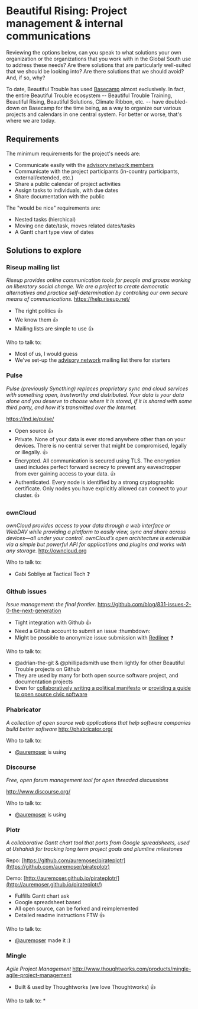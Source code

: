 Beautiful Rising: Project management & internal communications
==============================================================

Reviewing the options below, can you speak to what solutions your own organization or the organizations that you work with in the Global South use to address these needs? Are there solutions that are particularly well-suited that we should be looking into? Are there solutions that we should avoid? And, if so, why?

To date, Beautiful Trouble has used [Basecamp](https://basecamp.com/) almost exclusively. In fact, the entire Beautiful Trouble ecosystem -- Beautiful Trouble Training, Beautiful Rising, Beautiful Solutions, Climate Ribbon, etc. -- have doubled-down on Basecamp for the time being, as a way to organize our various projects and calendars in one central system. For better or worse, that's where we are today.

## Requirements

The minimum requirements for the project's needs are:

* Communicate easily with the [advisory network members][advisorynetwork]
* Communicate with the project participants (in-country participants, external/extended, etc.)
* Share a public calendar of project activities
* Assign tasks to individuals, with due dates
* Share documentation with the public

The "would be nice" requirements are:

* Nested tasks (hierchical)
* Moving one date/task, moves related dates/tasks
* A Gantt chart type view of dates

## Solutions to explore

### Riseup mailing list
_Riseup provides online communication tools for people and groups working on liberatory social change. We are a project to create democratic alternatives and practice self-determination by controlling our own secure means of communications._
https://help.riseup.net/

* The right politics :thumbsup:
* We know them :thumbsup:
* Mailing lists are simple to use :thumbsup:

Who to talk to:

* Most of us, I would guess
* We've set-up the [advisory network][advisorynetwork] mailing list there for starters

### Pulse 
_Pulse (previously Syncthing) replaces proprietary sync and cloud services with something open, trustworthy and distributed. Your data is your data alone and you deserve to choose where it is stored, if it is shared with some third party, and how it's transmitted over the Internet._

https://ind.ie/pulse/

* Open source :thumbsup:
* Private. None of your data is ever stored anywhere other than on your devices. There is no central server that might be compromised, legally or illegally. :thumbsup:
* Encrypted. All communication is secured using TLS. The encryption used includes perfect forward secrecy to prevent any eavesdropper from ever gaining access to your data. :thumbsup:
* Authenticated. Every node is identified by a strong cryptographic certificate. Only nodes you have explicitly allowed can connect to your cluster. :thumbsup:

### ownCloud
_ownCloud provides access to your data through a web interface or WebDAV while providing a platform to easily view, sync and share across devices—all under your control. ownCloud’s open architecture is extensible via a simple but powerful API for applications and plugins and works with any storage._
http://owncloud.org

Who to talk to:

* Gabi Sobliye at Tactical Tech :question:

### Github issues
_Issue management: the final frontier._
https://github.com/blog/831-issues-2-0-the-next-generation

* Tight integration with Github :thumbsup:
* Need a Github account to submit an issue :thumbdown:
* Might be possible to anonymize issue submission with [Redliner](https://github.com/benbalter/redliner) :question:

Who to talk to:

* @adrian-the-git & @phillipadsmith use them lightly for other Beautiful Trouble projects on Github
* They are used by many for both open source software project, and documentation projects
* Even for [collaboratively writing a political manifesto](https://github.com/openpolitics/manifesto/issues) or [providing a guide to open source civic software](https://github.com/pudo-attic/civic-software-checklist)

### Phabricator 
_A collection of open source web applications that help software companies build better software_
http://phabricator.org/

Who to talk to:

* [@auremoser](https://twitter.com/auremoser) is using

### Discourse
_Free, open forum management tool for open threaded discussions_

http://www.discourse.org/

Who to talk to:

* [@auremoser](https://twitter.com/auremoser) is using


### Plotr
_A collaborative Gantt chart tool that ports from Google spreadsheets, used at Ushahidi for tracking long term project goals and plumline milestones_

Repo: [https://github.com/auremoser/pirateplotr](https://github.com/auremoser/pirateplotr)

Demo: [http://auremoser.github.io/pirateplotr/](http://auremoser.github.io/pirateplotr/)

* Fulfills Gantt chart ask
* Google spreadsheet based
* All open source, can be forked and reimplemented
* Detailed readme instructions FTW :thumbsup:

Who to talk to:

* [@auremoser](https://twitter.com/auremoser) made it :)

### Mingle
_Agile Project Management_
http://www.thoughtworks.com/products/mingle-agile-project-management

* Built & used by Thoughtworks (we love Thoughtworks) :thumbsup:

Who to talk to:
* 

[aadk]: http://actionaid.org
[bt]: http://beautifultrouble.org
[bsol]: http://beautifulsolutions.info
[brising]: http://beautifulrising.org
[advisorynetwork]: http://beautifulrising.org/news/#announcing-the-first-members-of-the-beautiful-rising-advisory-network
